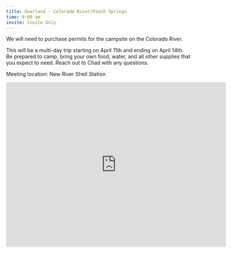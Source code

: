```yaml
---
title: Overland - Colorado River/Peach Springs
time: 9:00 am
invite: Invite Only
---
```


We will need to purchase permits for the campsite on the Colorado River.

This will be a multi-day trip starting on April 11th and ending on April 14th.
Be prepared to camp, bring your own food, water, and all other supplies that
you expect to need. Reach out to Chad with any questions.

Meeting location: New River Shell Station

<iframe src="https://www.google.com/maps/embed?pb=!1m18!1m12!1m3!1d20424.688142607036!2d-112.15374616512165!3d33.91686297079298!2m3!1f0!2f0!3f0!3m2!1i1024!2i768!4f13.1!3m3!1m2!1s0x872c9e9e0e6876a1%3A0xb65225503411f1d4!2sShell!5e0!3m2!1sen!2sus!4v1735856910816!5m2!1sen!2sus" width="600" height="450" style="border:0;" allowfullscreen="" loading="lazy" referrerpolicy="no-referrer-when-downgrade"></iframe>


